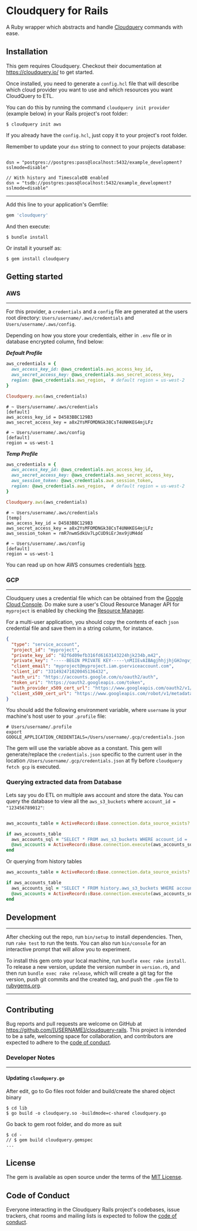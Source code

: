 # Cloudquery for Rails

A Ruby wrapper which abstracts and handle [Cloudquery](https://github.com/cloudquery/cloudquery) commands with ease.

## Installation

This gem requires Cloudquery. Checkout their documentation at https://cloudquery.io/ to get started.

Once installed, you need to generate a `config.hcl` file that will describe which cloud provider you want to use and which resources you want CloudQuery to ETL.

You can do this by running the command `cloudquery init provider` (example below) in your Rails project's root folder:
```
$ cloudquery init aws
```

If you already have the `config.hcl`, just copy it to your project's root folder.

Remember to update your `dsn` string to connect to your projects database:

```hcl

dsn = "postgres://postgres:pass@localhost:5432/example_development?sslmode=disable"

// With history and TimescaleDB enabled
dsn = "tsdb://postgres:pass@localhost:5432/example_development?sslmode=disable"
```

---

Add this line to your application's Gemfile:

```ruby
gem 'cloudquery'
```

And then execute:

    $ bundle install

Or install it yourself as:

    $ gem install cloudquery

## Getting started

### AWS

---

For this provider, a `credentials` and a `config` file are generated at the users root directory: `Users/username/.aws/credentials` and `Users/username/.aws/config`.

Depending on how you store your credentials, either in `.env` file or in database encrypted column, find below:

___Default Profile___

```ruby
aws_credentials = {
  aws_access_key_id: @aws_credentials.aws_access_key_id,
  aws_secret_access_key: @aws_credentials.aws_secret_access_key,
  region: @aws_credentials.aws_region,  # default region = us-west-2
}

Cloudquery.aws(aws_credentials)
```


```dotenv
# ~ Users/username/.aws/credentials
[default]
aws_access_key_id = D4583BBC129B3
aws_secret_access_key = a8x2YsMFOMDNGk38CsT4UNHKEG4mjLFz
```

```dotenv
# ~ Users/username/.aws/config
[default]
region = us-west-1
```

___Temp Profile___


```ruby
aws_credentials = {
  aws_access_key_id: @aws_credentials.aws_access_key_id,
  aws_secret_access_key: @aws_credentials.aws_secret_access_key,
  aws_session_token: @aws_credentials.aws_session_token,
  region: @aws_credentials.aws_region,  # default region = us-west-2
}

Cloudquery.aws(aws_credentials)
```

```dotenv
# ~ Users/username/.aws/credentials
[temp]
aws_access_key_id = D4583BBC129B3
aws_secret_access_key = a8x2YsMFOMDNGk38CsT4UNHKEG4mjLFz
aws_session_token = rmR7nwmSdkUv7LpCUD9iErJmx9jUM4dd
```

```dotenv
# ~ Users/username/.aws/config
[default]
region = us-west-1
```

You can read up on how AWS consumes credentials [here](https://aws.github.io/aws-sdk-go-v2/docs/configuring-sdk/#creating-the-credentials-file).

### GCP

---

Cloudquery uses a credential file which can be obtained from the [Google Cloud Console](https://developers.google.com/workspace/guides/create-credentials#create_credentials_for_a_service_account). Do make sure a user's Cloud Resource Manager API for `myproject` is enabled by checking the [Resource Manager](https://console.cloud.google.com/apis/library/cloudresourcemanager.googleapis.com).

For a multi-user application, you should copy the contents of each `json` credential file and save them in a string column, for instance.

```json
{
  "type": "service_account",
  "project_id": "myproject",
  "private_key_id": "82f6d09efb316fd6163143224hjk234b,m42",
  "private_key": "-----BEGIN PRIVATE KEY-----\nMIIEvAIBAgjhhjjhjGHJngvjhgGJHghkGVHMGu48+EAAoIBAQC6mV+IwUX6GOCY\nUE5YjHT0Jxgqt/oO2gJ6SFbtOioUNwsXxk+bhJH<B+KJGUKHJB78+o8/jf++\n4YKuTLiu4tzYKMdOh0LGxtQA0Alu+CqcsY1pNGVqNk9f/HKJH<GJL8973420\nNB9ofOTjYIIQhoYMqzmMUHKBB<8oyugjhlfd73iHJGkgjg42VIGN71u6yZozNGU\n16Fp6anbQSOrI8lo0aom5rSZLLUD/m+nb7cdMVl6/B1+GB0WO7I96kooduPZLNZm\nJ3RT892O13O2h3jMxXdpgUCVMkpeMJ8YNv0U+rHDgCzivuqjQllQBhg6rw9yrgWG\nagknl4TrAgMBAAECggEABKzXEewVvsBk0Cwi6mEKhRt9pYRahYi8yyeI1gTBDSSb\n6IqVb2BoT6QnLzxRhDeOqsdE9CvK7wK1x6iKx6cwcWFJuzi6VaNZ7vUIVsTfl6Is\nHyTrsBkZ+WFG99a5F9zRlwR3LFUzb1n5kpsZtlp6uZ+vYo6cSTD5DiUBO2+j3/gK\n1iOgaL/oQCsrltTOMaYBzCknwZ1NDkprSSNIU0gCaQcWq5d/X7tzygxdVuGJ2L8p\n6dXJVC1UpiHKcDWNkuWvRHrrO1nztU1CKwUMz3vcrIgKkL3yFels4O+thgWzBUX7\naIbWdIUBw4NJ4VMTV9RE2B4igriD55KvuMXHQRHrUQKBgQD5rQ/VoGjGRruoVESi\ntcXQDoyJQAg4OSghUNh4pRGqtUDOdiuee9GkqQrMLhJIywEmPB/viUjcXpa34M0j\nEhG5TEsRhmekETYeozouOzkNQh/8wSHq5dvk33GATHHECEq8ZETuvXy9z/3aDq9u\nFLSppNIkJbB4B1pP8we6eW2L1wKBgQC/U0+TeQ9csKVhfEAzGaJnv7SSOzG3DvwQ\nD9XFhh3kK7Etz+pMGSYjMSDqGFXdrcMvsdQelG3REqlInZslmaON9zSgHQq38jhI\nFp15xk5HCjBHIPiaFcLIvRzGkTbaD+Un2LOKO4M1qcG3cu/joGMspXAJJut5KNF7\nCfOb4M6NDQKBgHPYYKh2LScSWq/XqaD1RjsrBPoJw8aSfpQ2troDnRbf0pn5KnP2\nb2c/J8tk9Qbhaj8bVpYF1NCq8rOOkp/bGm4ngA05l40Aj2PXyH7665XDQKQ92Ebt\nMAIZysgEsCSM1GBlBbbgJKjNgLNUbQFeihTMbNRoyGBoyPafhM542OMxAoGARaBh\n8z85MfgvF10KWA5aJfuEETttijrvzECXAT0fn6uu3QcvMuZsFJ6KZebZSMU1pSPI\nGCDYHh/2bzC8B2D0PnPaOPKYtfx2MvXX9TsPvZadnyUGk7ybmEYKNNEf7xedw3R/\nUiz6QQs4LjSrzGDP9q12Kj55rywFoAstFmsnf/kCgYADQYdNX5jGlC70NJa0+Tn1\ndT/wghJkBvZczI4/XWG6irrcXAqef+GVYkHgmvjmnbHKGjhgvghkHGkkj\nKgpUZgmmIyRAQvjsAYEtlkinRH2rnfimpyoJ0GPz36QkGMO8Tg0gMFU10P7WLKdw\nflhwebjGHkugjhvbKJHBghiviy==\n-----END PRIVATE KEY-----\n",
  "client_email": "myproject@myproject.iam.gserviceaccount.com",
  "client_id": "331492471020045136432",
  "auth_uri": "https://accounts.google.com/o/oauth2/auth",
  "token_uri": "https://oauth2.googleapis.com/token",
  "auth_provider_x509_cert_url": "https://www.googleapis.com/oauth2/v1/certs",
  "client_x509_cert_url": "https://www.googleapis.com/robot/v1/metadata/x509/myproject%myproject.iam.gserviceaccount.com"
}
```

You should add the following environment variable, where `username` is your machine's host user to your `.profile` file:

```shell
# Users/username/.profile
export GOOGLE_APPLICATION_CREDENTIALS=/Users/username/.gcp/credentials.json
```

The gem will use the variable above as a constant. This gem will generate/replace the `credentials.json` specific to the current user in the location `/Users/username/.gcp/credentials.json` at fly before `cloudquery fetch gcp` is executed.

### Querying extracted data from Database

Lets say you do ETL on multiple aws account and store the data. You can query the database to view all the `aws_s3_buckets` where `account_id = "123456789012"`:
```ruby

aws_accounts_table = ActiveRecord::Base.connection.data_source_exists? 'aws_s3_buckets'

if aws_accounts_table
  aws_accounts_sql = "SELECT * FROM aws_s3_buckets WHERE account_id = '123456789012'"
  @aws_accounts = ActiveRecord::Base.connection.execute(aws_accounts_sql).to_a
end
```

Or querying from history tables
```ruby
aws_accounts_table = ActiveRecord::Base.connection.data_source_exists? 'history.aws_s3_buckets' 

if aws_accounts_table
  aws_accounts_sql = "SELECT * FROM history.aws_s3_buckets WHERE account_id = '123456789012'"
  @aws_accounts = ActiveRecord::Base.connection.execute(aws_accounts_sql).to_a
end
```


## Development

---

After checking out the repo, run `bin/setup` to install dependencies. Then, run `rake test` to run the tests. You can also run `bin/console` for an interactive prompt that will allow you to experiment.

To install this gem onto your local machine, run `bundle exec rake install`. To release a new version, update the version number in `version.rb`, and then run `bundle exec rake release`, which will create a git tag for the version, push git commits and the created tag, and push the `.gem` file to [rubygems.org](https://rubygems.org).

---

## Contributing

Bug reports and pull requests are welcome on GitHub at https://github.com/[USERNAME]/cloudquery-rails. This project is intended to be a safe, welcoming space for collaboration, and contributors are expected to adhere to the [code of conduct](https://github.com/[USERNAME]/cloudquery-rails/blob/main/CODE_OF_CONDUCT.md).

### Developer Notes

---

#### Updating `cloudquery.go`
After edit, go to Go files root folder and build/create the shared object binary
```
$ cd lib
$ go build -o cloudquery.so -buildmode=c-shared cloudquery.go
```
Go back to gem root folder, and do more as suit
```
$ cd -
// $ gem build cloudquery.gemspec
...
```

## License

The gem is available as open source under the terms of the [MIT License](https://opensource.org/licenses/MIT).

## Code of Conduct

Everyone interacting in the Cloudquery Rails project's codebases, issue trackers, chat rooms and mailing lists is expected to follow the [code of conduct](https://github.com/[USERNAME]/cloudquery-rails/blob/main/CODE_OF_CONDUCT.md).
